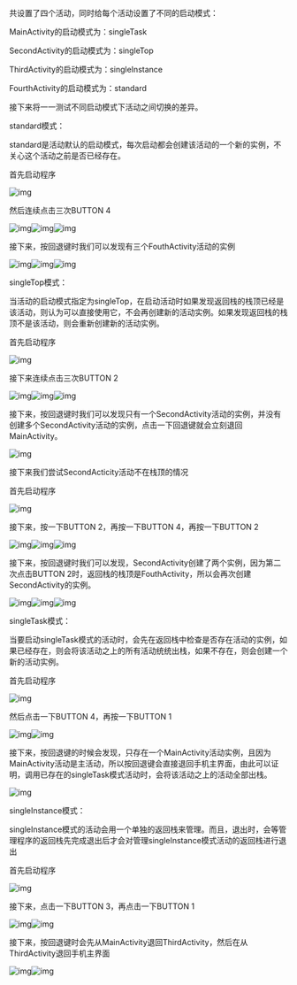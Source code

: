 共设置了四个活动，同时给每个活动设置了不同的启动模式：

MainActivity的启动模式为：singleTask

SecondActivity的启动模式为：singleTop

ThirdActivity的启动模式为：singleInstance

FourthActivity的启动模式为：standard

接下来将一一测试不同启动模式下活动之间切换的差异。

standard模式：

standard是活动默认的启动模式，每次启动都会创建该活动的一个新的实例，不关心这个活动之前是否已经存在。

首先启动程序

![img](D:\Typora_image\clip_image002.png)

然后连续点击三次BUTTON 4

![img](D:\Typora_image\clip_image004.png)![img](D:\Typora_image\clip_image006.png)![img](D:\Typora_image\clip_image008.png)

接下来，按回退键时我们可以发现有三个FouthActivity活动的实例

![img](D:\Typora_image\clip_image010.png)![img](D:\Typora_image\clip_image012.png)![img](D:\Typora_image\clip_image014.png)

 

singleTop模式：

当活动的启动模式指定为singleTop，在启动活动时如果发现返回栈的栈顶已经是该活动，则认为可以直接使用它，不会再创建新的活动实例。如果发现返回栈的栈顶不是该活动，则会重新创建新的活动实例。

首先启动程序

![img](D:\Typora_image\clip_image016.png)

接下来连续点击三次BUTTON 2

![img](D:\Typora_image\clip_image018.png)![img](D:\Typora_image\clip_image020.png)![img](D:\Typora_image\clip_image022.png)

接下来，按回退键时我们可以发现只有一个SecondActivity活动的实例，并没有创建多个SecondActivity活动的实例，点击一下回退键就会立刻退回MainActivity。

![img](D:\Typora_image\clip_image024.png)

接下来我们尝试SecondActicity活动不在栈顶的情况

首先启动程序

![img](D:\Typora_image\clip_image026.png)

接下来，按一下BUTTON 2，再按一下BUTTON 4，再按一下BUTTON 2

![img](D:\Typora_image\clip_image028.png)![img](D:\Typora_image\clip_image030.png)![img](D:\Typora_image\clip_image032.png)

接下来，按回退键时我们可以发现，SecondActivity创建了两个实例，因为第二次点击BUTTON 2时，返回栈的栈顶是FouthActivity，所以会再次创建SecondActivity的实例。

![img](D:\Typora_image\clip_image034.png)![img](D:\Typora_image\clip_image036.png)![img](D:\Typora_image\clip_image038.png)

singleTask模式：

当要启动singleTask模式的活动时，会先在返回栈中检查是否存在活动的实例，如果已经存在，则会将该活动之上的所有活动统统出栈，如果不存在，则会创建一个新的活动实例。

首先启动程序

![img](D:\Typora_image\clip_image040.png)

然后点击一下BUTTON 4，再按一下BUTTON 1

![img](D:\Typora_image\clip_image042.png)![img](D:\Typora_image\clip_image044.png)

接下来，按回退键的时候会发现，只存在一个MainActivity活动实例，且因为MainActivity活动是主活动，所以按回退键会直接退回手机主界面，由此可以证明，调用已存在的singleTask模式活动时，会将该活动之上的活动全部出栈。

![img](D:\Typora_image\clip_image046.png)

singleInstance模式：

singleInstance模式的活动会用一个单独的返回栈来管理。而且，退出时，会等管理程序的返回栈先完成退出后才会对管理singleInstance模式活动的返回栈进行退出

首先启动程序

![img](D:\Typora_image\clip_image048.png)

接下来，点击一下BUTTON 3，再点击一下BUTTON 1

![img](D:\Typora_image\clip_image050.png)![img](D:\Typora_image\clip_image052.png)

接下来，按回退键时会先从MainActivity退回ThirdActivity，然后在从ThirdActivity退回手机主界面

![img](D:\Typora_image\clip_image054.png)![img](D:\Typora_image\clip_image056.png)